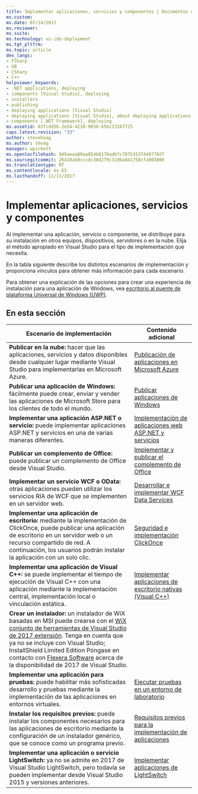 ```yaml
---
title: Implementar aplicaciones, servicios y componentes | Documentos de Microsoft
ms.custom: 
ms.date: 07/14/2017
ms.reviewer: 
ms.suite: 
ms.technology: vs-ide-deployment
ms.tgt_pltfrm: 
ms.topic: article
dev_langs:
- FSharp
- VB
- CSharp
- C++
helpviewer_keywords:
- .NET applications, deploying
- components [Visual Studio], deploying
- installers
- publishing
- deploying applications [Visual Studio]
- deploying applications [Visual Studio], about deploying applications
- components [.NET Framework], deploying
ms.assetid: 63fcdd5b-2e54-4210-9038-65bc23167725
caps.latest.revision: "33"
author: stevehoag
ms.author: shoag
manager: wpickett
ms.openlocfilehash: 9d9aeaa80aa054b8178adbfc707b1537449776d7
ms.sourcegitcommit: 26419ab0cccdc30d279c32d6a841758cfa903806
ms.translationtype: MT
ms.contentlocale: es-ES
ms.lasthandoff: 11/11/2017
---
```

# <a name="deploying-applications-services-and-components"></a>Implementar aplicaciones, servicios y componentes

Al implementar una aplicación, servicio o componente, se distribuye para su instalación en otros equipos, dispositivos, servidores o en la nube. Elija el método apropiado en Visual Studio para el tipo de implementación que necesita.  
  
En la tabla siguiente describe los distintos escenarios de implementación y proporciona vínculos para obtener más información para cada escenario.  

Para obtener una explicación de las opciones para crear una experiencia de instalación para una aplicación de Windows, vea [escritorio al puente de plataforma Universal de Windows (UWP)](/windows/uwp/porting/desktop-to-uwp-root#convert).

 
## <a name="in-this-section"></a>En esta sección  
  
| Escenario de implementación | Contenido adicional |
| --- | --- |  
| **Publicar en la nube:** hacer que las aplicaciones, servicios y datos disponibles desde cualquier lugar mediante Visual Studio para implementarlas en Microsoft Azure.|[Publicación de aplicaciones en Microsoft Azure](http://msdn.microsoft.com/library/windowsazure/ee460772.aspx) |
| **Publicar una aplicación de Windows:** fácilmente puede crear, enviar y vender las aplicaciones de Microsoft Store para los clientes de todo el mundo. |[Publicar aplicaciones de Windows](https://developer.microsoft.com/store/publish-apps) |
| **Implementar una aplicación ASP.NET o servicio:** puede implementar aplicaciones ASP.NET y servicios en una de varias maneras diferentes.|[Implementación de aplicaciones web ASP.NET y servicios](http://www.asp.net/aspnet/overview/deployment) |
| **Publicar un complemento de Office:** puede publicar un complemento de Office desde Visual Studio. | [Implementar y publicar el complemento de Office](https://dev.office.com/docs/add-ins/publish/publish) |
| **Implementar un servicio WCF o OData:** otras aplicaciones pueden utilizar los servicios RIA de WCF que se implementen en un servidor web. | [Desarrollar e implementar WCF Data Services](https://docs.microsoft.com/dotnet/framework/data/wcf/developing-and-deploying-wcf-data-services) |
| **Implementar una aplicación de escritorio:** mediante la implementación de ClickOnce, puede publicar una aplicación de escritorio en un servidor web o un recurso compartido de red. A continuación, los usuarios podrán instalar la aplicación con un solo clic. | [Seguridad e implementación ClickOnce](../deployment/clickonce-security-and-deployment.md) |
| **Implementar una aplicación de Visual C++:** se puede implementar el tiempo de ejecución de Visual C++ con una aplicación mediante la implementación central, implementación local o vinculación estática. | [Implementar aplicaciones de escritorio nativas (Visual C++)](/cpp/ide/deploying-native-desktop-applications-visual-cpp.md) |
| **Crear un instalador:** un instalador de WiX basadas en MSI puede crearse con el [WiX conjunto de herramientas de Visual Studio de 2017 extensión](https://marketplace.visualstudio.com/items?itemName=RobMensching.WixToolsetVisualStudio2017Extension). Tenga en cuenta que ya no se incluye con Visual Studio; InstallShield Limited Edition Póngase en contacto con [Flexera Software](http://learn.flexerasoftware.com/content/IS-EVAL-InstallShield-Limited-Edition-Visual-Studio) acerca de la disponibilidad de 2017 de Visual Studio. |
| **Implementar una aplicación para pruebas:** puede habilitar más sofisticadas desarrollo y pruebas mediante la implementación de las aplicaciones en entornos virtuales.|[Ejecutar pruebas en un entorno de laboratorio](../test/lab-management/using-a-lab-environment-for-your-application-lifecycle.md) | 
| **Instalar los requisitos previos:** puede instalar los componentes necesarios para las aplicaciones de escritorio mediante la configuración de un instalador genérico, que se conoce como un programa previo.|[Requisitos previos para la implementación de aplicaciones](../deployment/application-deployment-prerequisites.md) |
| **Implementar una aplicación o servicio LightSwitch:** ya no se admite en 2017 de Visual Studio LightSwitch, pero todavía se pueden implementar desde Visual Studio 2015 y versiones anteriores. | [Implementar aplicaciones de LightSwitch](http://msdn.microsoft.com/Library/4818d933-295c-4ecc-9148-7ad9ca28dcdb) |  
